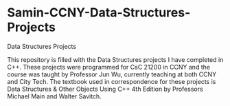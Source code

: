 # Samin-CCNY-Data-Structures-Projects
Data Structures Projects

This repository is filled with the Data Structures projects I have completed in C++. These projects were programmed for CsC 21200 in CCNY and the course was taught by Professor Jun Wu, currently teaching at both CCNY and City Tech. The textbook used in correspondence for these projects is Data Structures & Other Objects Using C++ 4th Edition by Professors Michael Main and Walter Savitch.
